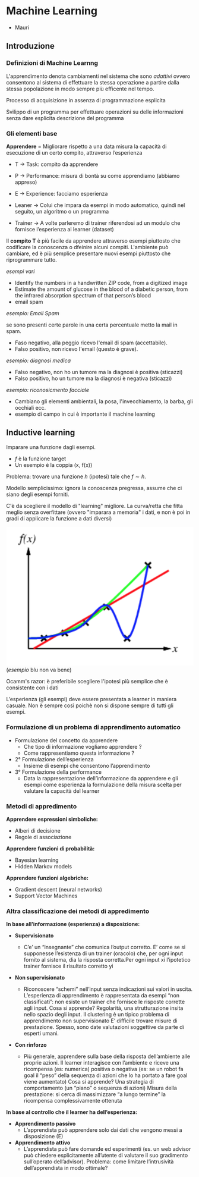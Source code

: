 # Machine Learning
* Mauri
## Introduzione

### Definizioni di Machine Learnng
L'apprendimento denota cambiamenti nel sistema che sono *adattivi* ovvero consentono al sistema di effettuare la stessa operazione a partire dalla stessa popolazione in modo sempre più efficente nel tempo.

Processo di acquisizione in assenza di programmazione esplicita

Svilippo di un programma per effettuare operazioni su delle informazioni senza dare esplicita descrizione del programma


### Gli elementi base
 **Apprendere** = Migliorare rispetto a una  data misura la capacità  di esecuzione di un certo compito, attraverso l’esperienza

* T -> Task: compito da apprendere
* P -> Performance: misura di bontà su come apprendiamo (abbiamo appreso)
* E -> Experience: facciamo esperienza
  


* Leaner -> Colui che impara da esempi in modo automatico, quindi nel seguito, un algoritmo o un programma
* Trainer -> A volte parleremo di trainer riferendosi ad un modulo che fornisce l’esperienza al learner (dataset)

Il **compito T** è più facile da apprendere attraverso esempi piuttosto che codificare la conoscenza o dfeinire alcuni compiti. L'ambiente può cambiare, ed è più semplice presentare nuovi esempi piuttosto che riprogrammare tutto.

*esempi vari*
* Identify the numbers in a handwritten ZIP code, from a digitized image
* Estimate the amount of glucose in the blood of a diabetic person, from the infrared absorption spectrum of that person’s blood
* email spam

*esempio: Email Spam*

se sono presenti certe parole in una certa percentuale metto la mail in spam.

* Faso negativo, alla peggio ricevo l'email di spam (accettabile).
* Falso positivo, non ricevo l'email (questo è grave).

*esempio: diagnosi medica*
* Falso negativo, non ho un tumore ma la diagnosi è positiva (sticazzi)
* Falso positivo, ho un tumore ma la diagnosi è negativa (sticazzi)

*esempio: riconosicmento facciale*

* Cambiano gli elementi ambientali, la posa, l'invecchiamento, la barba, gli occhiali ecc. 
* esempio di campo in cui è importante il machine learning

## Inductive learning

Imparare una funzione dagli esempi. 

* $f$ è la funzione target
* Un esempio è la coppia (x, f(x))

Problema: trovare una funzione $h$ (ipotesi) tale che $f \sim h$. 

Modello semplicissimo: ignora la conoscenza pregressa, assume che ci siano degli esempi forniti.

C'è da scegliere il modello di "learning" migliore. La curva/retta che fitta meglio senza overfittare (ovvero "imparara a memoria" i dati, e non è poi in gradi di applicare la funzione a dati diversi)

![alt text](img/1.png)
(*esempio* blu non va bene)

Ocamm's razor: è preferibile scegliere l'ipotesi più semplice che è consistente con i dati

L’esperienza (gli esempi) deve essere presentata a learner in maniera casuale. Non è sempre così poichè non si dispone sempre di tutti gli esempi.

### Formulazione di un problema di apprendimento automatico

* Formulazione del concetto da apprendere
    * Che tipo di informazione vogliamo apprendere ?
    * Come rappresentiamo questa informazione ?
* 2° Formulazione dell’esperienza
    * Insieme di esempi che consentono l’apprendimento
* 3° Formulazione della performance
    * Data la rappresentazione dell’informazione da apprendere e gli esempi come esperienza la formulazione della misura scelta per valutare la capacità del learner

### Metodi di appredimento

**Apprendere espressioni simboliche:**
* Alberi di decisione
* Regole di associazione
  
**Apprendere funzioni di probabilità:**
* Bayesian learning
* Hidden Markov models

**Apprendere funzioni algebriche:**
* Gradient descent (neural networks)
* Support Vector Machines

### Altra classificazione dei metodi di appredimento

**In base all’informazione (esperienza) a disposizione:**
* **Supervisionato**
    * C’e’ un “insegnante” che comunica l’output corretto. E’ come se si supponesse l’esistenza di un trainer (oracolo) che, per ogni input fornito al sistema, dia la risposta corretta.Per ogni input xi l’ipotetico trainer fornisce il risultato corretto yi
* **Non supervisionato**
    * Riconoscere “schemi” nell’input senza indicazioni sui valori in uscita. L’esperienza di apprendimento è rappresentata da esempi “non classificati”: non esiste un trainer che fornisce le risposte corrette agli input. Cosa si apprende? Regolarità, una strutturazione insita nello spazio degli input. 
    Il clustering è un tipico problema di apprendimento non supervisionato
    E’ difficile trovare misure di prestazione. Spesso, sono date valutazioni soggettive da parte di esperti umani.

* **Con rinforzo**
    * Più generale, apprendere sulla base della risposta dell’ambiente alle proprie azioni. Il learner interagisce con l’ambiente e riceve una ricompensa (es: numerica) positiva o negativa (es: se un robot fa goal il “peso”  della sequenza di azioni che lo ha portato a fare goal viene aumentato) 
    Cosa si apprende? Una strategia di comportamento (un “piano” o sequenza di azioni)
    Misura della prestazione: si cerca di massimizzare “a lungo termine” la ricompensa complessivamente ottenuta



**In base al controllo che il learner ha dell’esperienza:**
* **Apprendimento passivo**
    * L’apprendista può apprendere solo dai dati che vengono messi a disposizione (E)
* **Apprendimento attivo**
    * L’apprendista può fare domande ed esperimenti (es. un web advisor può chiedere esplicitamente all’utente di valutare il suo gradimento sull’operato dell’advisor). Problema: come limitare l’intrusività dell’apprendista in modo ottimale?

